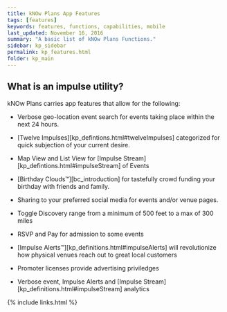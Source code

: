 ```yaml
---
title: kNOw Plans App Features
tags: [features]
keywords: features, functions, capabilities, mobile
last_updated: November 16, 2016
summary: "A basic list of kNOw Plans Functions."
sidebar: kp_sidebar
permalink: kp_features.html
folder: kp_main
---
```


## What is an impulse utility?
kNOw Plans carries app features that allow for the following:

* Verbose geo-location event search for events taking place within the next 24 hours.

* [Twelve Impulses][kp_defintions.html#twelveImpulses] categorized for quick subjection of your current desire.

* Map View and List View for [Impulse Stream][kp_defintions.html#impulseStream] of Events

* [Birthday Clouds™][bc_introduction] for tastefully crowd funding your birthday with friends and family.

* Sharing to your preferred social media for events and/or venue pages.

* Toggle Discovery range from a minimum of 500 feet to a max of 300 miles

* RSVP and Pay for admission to some events

* [Impulse Alerts™][kp_definitions.html#impulseAlerts] will revolutionize how physical venues reach out to great local customers

* Promoter licenses provide advertising priviledges

* Verbose event, Impulse Alerts and [Impulse Stream][kp_definitions.html#impulseStream] analytics

{% include links.html %}
